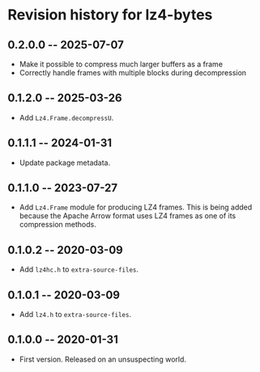 # Revision history for lz4-bytes

## 0.2.0.0 -- 2025-07-07

* Make it possible to compress much larger buffers as a frame
* Correctly handle frames with multiple blocks during decompression

## 0.1.2.0 -- 2025-03-26

* Add `Lz4.Frame.decompressU`.

## 0.1.1.1 -- 2024-01-31

* Update package metadata.

## 0.1.1.0 -- 2023-07-27

* Add `Lz4.Frame` module for producing LZ4 frames. This is being added
  because the Apache Arrow format uses LZ4 frames as one of its compression
  methods.

## 0.1.0.2 -- 2020-03-09

* Add `lz4hc.h` to `extra-source-files`.

## 0.1.0.1 -- 2020-03-09

* Add `lz4.h` to `extra-source-files`.

## 0.1.0.0 -- 2020-01-31

* First version. Released on an unsuspecting world.
